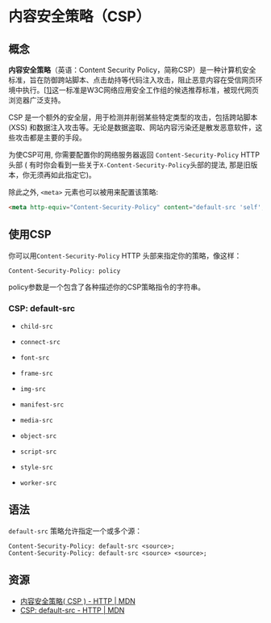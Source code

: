 # 内容安全策略（CSP）

## 概念

**内容安全策略**（英语：Content Security Policy，简称CSP）是一种计算机安全标准，旨在防御跨站脚本、点击劫持等代码注入攻击，阻止恶意内容在受信网页环境中执行。[[1\]](https://zh.wikipedia.org/zh-hans/内容安全策略#cite_note-Stamm_2009-1)这一标准是W3C网络应用安全工作组的候选推荐标准，被现代网页浏览器广泛支持。

CSP 是一个额外的安全层，用于检测并削弱某些特定类型的攻击，包括跨站脚本 (XSS) 和数据注入攻击等。无论是数据盗取、网站内容污染还是散发恶意软件，这些攻击都是主要的手段。

为使CSP可用, 你需要配置你的网络服务器返回  `Content-Security-Policy`  HTTP头部 ( 有时你会看到一些关于`X-Content-Security-Policy`头部的提法, 那是旧版本，你无须再如此指定它)。

除此之外, `<meta>` 元素也可以被用来配置该策略:

```html
<meta http-equiv="Content-Security-Policy" content="default-src 'self'; img-src https://*; child-src 'none';">
```

## 使用CSP

你可以用`Content-Security-Policy` HTTP 头部来指定你的策略，像这样：

```plain
Content-Security-Policy: policy
```

policy参数是一个包含了各种描述你的CSP策略指令的字符串。

### CSP: default-src

- `child-src`
- `connect-src`

- `font-src`
- `frame-src`

- `img-src`
- `manifest-src`

- `media-src`
- `object-src`

- `script-src`
- `style-src`

- `worker-src`

## 语法

`default-src` 策略允许指定一个或多个源：

```plain
Content-Security-Policy: default-src <source>;
Content-Security-Policy: default-src <source> <source>;
```

## 资源

- [内容安全策略( CSP ) - HTTP | MDN](https://developer.mozilla.org/zh-CN/docs/Web/HTTP/CSP)
- [CSP: default-src - HTTP | MDN](https://developer.mozilla.org/zh-CN/docs/Web/HTTP/Headers/Content-Security-Policy/default-src)